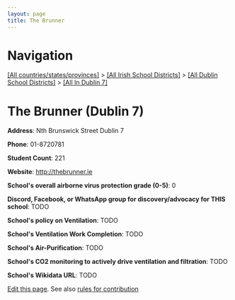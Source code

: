 ```yaml
---
layout: page
title: The Brunner
---
```

# Navigation

[[All countries/states/provinces]](../../../..) > [[All Irish School Districts]](../../..) > [[All Dublin School Districts]](../..) > [[All In Dublin 7]](..)

# The Brunner (Dublin 7)

**Address**: Nth Brunswick Street Dublin 7

**Phone**: 01-8720781

**Student Count**: 221

**Website**: <http://thebrunner.ie>

**School's overall airborne virus protection grade (0-5)**: 0

**Discord, Facebook, or WhatsApp group for discovery/advocacy for THIS school**: TODO

**School's policy on Ventilation**: TODO

**School's Ventilation Work Completion**: TODO

**School's Air-Purification**: TODO

**School's CO2 monitoring to actively drive ventilation and filtration**: TODO

**School's Wikidata URL**: TODO


[Edit this page](https://github.com/ventilate-schools/Ireland/edit/main/./Dublin_7/The_Brunner.md). See also [rules for contribution](../../../contribution-rules/)